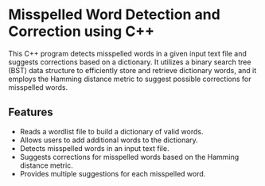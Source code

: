 # Misspelled Word Detection and Correction using C++

This C++ program detects misspelled words in a given input text file and suggests corrections based on a dictionary. It utilizes a binary search tree (BST) data structure to efficiently store and retrieve dictionary words, and it employs the Hamming distance metric to suggest possible corrections for misspelled words.

## Features

- Reads a wordlist file to build a dictionary of valid words.
- Allows users to add additional words to the dictionary.
- Detects misspelled words in an input text file.
- Suggests corrections for misspelled words based on the Hamming distance metric.
- Provides multiple suggestions for each misspelled word.
